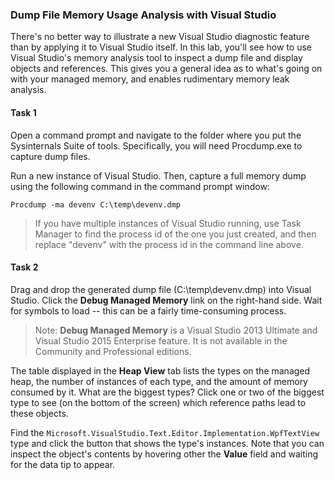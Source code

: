 ### Dump File Memory Usage Analysis with Visual Studio

There's no better way to illustrate a new Visual Studio diagnostic feature than by applying it to Visual Studio itself. In this lab, you'll see how to use Visual Studio's memory analysis tool to inspect a dump file and display objects and references. This gives you a general idea as to what's going on with your managed memory, and enables rudimentary memory leak analysis.

#### Task 1

Open a command prompt and navigate to the folder where you put the Sysinternals Suite of tools. Specifically, you will need Procdump.exe to capture dump files.

Run a new instance of Visual Studio. Then, capture a full memory dump using the following command in the command prompt window:

```
Procdump -ma devenv C:\temp\devenv.dmp
```

> If you have multiple instances of Visual Studio running, use Task Manager to find the process id of the one you just created, and then replace "devenv" with the process id in the command line above.

#### Task 2

Drag and drop the generated dump file (C:\temp\devenv.dmp) into Visual Studio. Click the **Debug Managed Memory** link on the right-hand side. Wait for symbols to load -- this can be a fairly time-consuming process.

> Note: **Debug Managed Memory** is a Visual Studio 2013 Ultimate and Visual Studio 2015 Enterprise feature. It is not available in the Community and Professional editions.

The table displayed in the **Heap View** tab lists the types on the managed heap, the number of instances of each type, and the amount of memory consumed by it. What are the biggest types? Click one or two of the biggest type to see (on the bottom of the screen) which reference paths lead to these objects.

Find the `Microsoft.VisualStudio.Text.Editor.Implementation.WpfTextView` type and click the button that shows the type's instances. Note that you can inspect the object's contents by hovering other the **Value** field and waiting for the data tip to appear.
